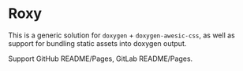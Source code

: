 # Roxy

This is a generic solution for `doxygen` + `doxygen-awesic-css`, as well as support for bundling static assets into doxygen output.

Support GitHub README/Pages, GitLab README/Pages.
